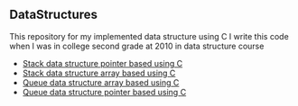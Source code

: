 ## DataStructures
This repository for my implemented data structure using C
I write this code when I was in college second grade at 2010 in data structure course

+ [Stack data structure pointer based using C](https://github.com/MoustafaAttia/DataStructures/tree/StackPointerBased)
+ [Stack data structure array based using C](https://github.com/MoustafaAttia/DataStructures/tree/StackArrayBased)
+ [Queue data structure array based using C](https://github.com/MoustafaAttia/DataStructures/tree/QueueArrayBased)
+ [Queue data structure pointer based using C](https://github.com/MoustafaAttia/DataStructures/tree/QueuePointerBased)
